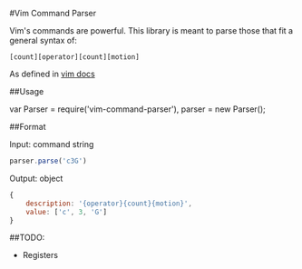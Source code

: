 #Vim Command Parser

Vim's commands are powerful. This library is meant to parse those that fit a general syntax of:

	[count][operator][count][motion]

As defined in [vim docs](http://vimdoc.sourceforge.net/htmldoc/intro.html#notation)

##Usage

var Parser = require('vim-command-parser'),
	parser = new Parser();

##Format

Input: command string

```javascript
parser.parse('c3G')
```

Output: object

```javascript
{
	description: '{operator}{count}{motion}',
	value: ['c', 3, 'G']
}
```


##TODO:

- Registers


